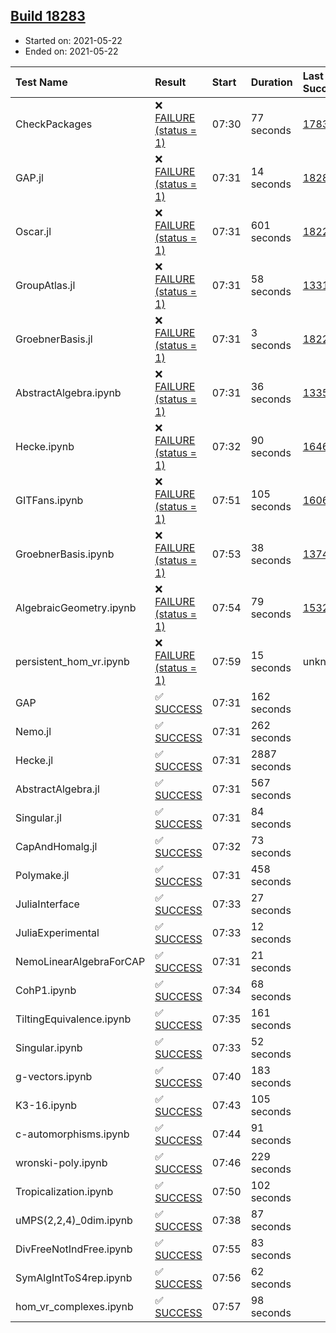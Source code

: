 ## [Build 18283](https://oscarci.mathematik.uni-kl.de/job/oscar/18283/)

* Started on: 2021-05-22
* Ended on: 2021-05-22

| Test Name    | Result | Start | Duration | Last Success | First Failure |
|:-------------|:-------|:------|:---------|:-------------|:--------------|
| CheckPackages | ❌ [FAILURE (status = 1)](https://oscarci.mathematik.uni-kl.de/job/oscar/18283/artifact/logs/build-18283/CheckPackages.log) | 07:30 | 77 seconds | [17832](https://oscarci.mathematik.uni-kl.de/job/oscar/17832/) | [17833](https://oscarci.mathematik.uni-kl.de/job/oscar/17833/) |
| GAP.jl | ❌ [FAILURE (status = 1)](https://oscarci.mathematik.uni-kl.de/job/oscar/18283/artifact/logs/build-18283/GAP.jl.log) | 07:31 | 14 seconds | [18282](https://oscarci.mathematik.uni-kl.de/job/oscar/18282/) | [18283](https://oscarci.mathematik.uni-kl.de/job/oscar/18283/) |
| Oscar.jl | ❌ [FAILURE (status = 1)](https://oscarci.mathematik.uni-kl.de/job/oscar/18283/artifact/logs/build-18283/Oscar.jl.log) | 07:31 | 601 seconds | [18228](https://oscarci.mathematik.uni-kl.de/job/oscar/18228/) | [18229](https://oscarci.mathematik.uni-kl.de/job/oscar/18229/) |
| GroupAtlas.jl | ❌ [FAILURE (status = 1)](https://oscarci.mathematik.uni-kl.de/job/oscar/18283/artifact/logs/build-18283/GroupAtlas.jl.log) | 07:31 | 58 seconds | [13311](https://oscarci.mathematik.uni-kl.de/job/oscar/13311/) | [13312](https://oscarci.mathematik.uni-kl.de/job/oscar/13312/) |
| GroebnerBasis.jl | ❌ [FAILURE (status = 1)](https://oscarci.mathematik.uni-kl.de/job/oscar/18283/artifact/logs/build-18283/GroebnerBasis.jl.log) | 07:31 | 3 seconds | [18228](https://oscarci.mathematik.uni-kl.de/job/oscar/18228/) | [18229](https://oscarci.mathematik.uni-kl.de/job/oscar/18229/) |
| AbstractAlgebra.ipynb | ❌ [FAILURE (status = 1)](https://oscarci.mathematik.uni-kl.de/job/oscar/18283/artifact/logs/build-18283/AbstractAlgebra.ipynb.log) | 07:31 | 36 seconds | [13355](https://oscarci.mathematik.uni-kl.de/job/oscar/13355/) | [13356](https://oscarci.mathematik.uni-kl.de/job/oscar/13356/) |
| Hecke.ipynb | ❌ [FAILURE (status = 1)](https://oscarci.mathematik.uni-kl.de/job/oscar/18283/artifact/logs/build-18283/Hecke.ipynb.log) | 07:32 | 90 seconds | [16463](https://oscarci.mathematik.uni-kl.de/job/oscar/16463/) | [16464](https://oscarci.mathematik.uni-kl.de/job/oscar/16464/) |
| GITFans.ipynb | ❌ [FAILURE (status = 1)](https://oscarci.mathematik.uni-kl.de/job/oscar/18283/artifact/logs/build-18283/GITFans.ipynb.log) | 07:51 | 105 seconds | [16068](https://oscarci.mathematik.uni-kl.de/job/oscar/16068/) | [16069](https://oscarci.mathematik.uni-kl.de/job/oscar/16069/) |
| GroebnerBasis.ipynb | ❌ [FAILURE (status = 1)](https://oscarci.mathematik.uni-kl.de/job/oscar/18283/artifact/logs/build-18283/GroebnerBasis.ipynb.log) | 07:53 | 38 seconds | [13748](https://oscarci.mathematik.uni-kl.de/job/oscar/13748/) | [13749](https://oscarci.mathematik.uni-kl.de/job/oscar/13749/) |
| AlgebraicGeometry.ipynb | ❌ [FAILURE (status = 1)](https://oscarci.mathematik.uni-kl.de/job/oscar/18283/artifact/logs/build-18283/AlgebraicGeometry.ipynb.log) | 07:54 | 79 seconds | [15322](https://oscarci.mathematik.uni-kl.de/job/oscar/15322/) | [15323](https://oscarci.mathematik.uni-kl.de/job/oscar/15323/) |
| persistent_hom_vr.ipynb | ❌ [FAILURE (status = 1)](https://oscarci.mathematik.uni-kl.de/job/oscar/18283/artifact/logs/build-18283/persistent_hom_vr.ipynb.log) | 07:59 | 15 seconds | unknown | unknown |
| GAP | ✅ [SUCCESS](https://oscarci.mathematik.uni-kl.de/job/oscar/18283/artifact/logs/build-18283/GAP.log) | 07:31 | 162 seconds |  |  |
| Nemo.jl | ✅ [SUCCESS](https://oscarci.mathematik.uni-kl.de/job/oscar/18283/artifact/logs/build-18283/Nemo.jl.log) | 07:31 | 262 seconds |  |  |
| Hecke.jl | ✅ [SUCCESS](https://oscarci.mathematik.uni-kl.de/job/oscar/18283/artifact/logs/build-18283/Hecke.jl.log) | 07:31 | 2887 seconds |  |  |
| AbstractAlgebra.jl | ✅ [SUCCESS](https://oscarci.mathematik.uni-kl.de/job/oscar/18283/artifact/logs/build-18283/AbstractAlgebra.jl.log) | 07:31 | 567 seconds |  |  |
| Singular.jl | ✅ [SUCCESS](https://oscarci.mathematik.uni-kl.de/job/oscar/18283/artifact/logs/build-18283/Singular.jl.log) | 07:31 | 84 seconds |  |  |
| CapAndHomalg.jl | ✅ [SUCCESS](https://oscarci.mathematik.uni-kl.de/job/oscar/18283/artifact/logs/build-18283/CapAndHomalg.jl.log) | 07:32 | 73 seconds |  |  |
| Polymake.jl | ✅ [SUCCESS](https://oscarci.mathematik.uni-kl.de/job/oscar/18283/artifact/logs/build-18283/Polymake.jl.log) | 07:31 | 458 seconds |  |  |
| JuliaInterface | ✅ [SUCCESS](https://oscarci.mathematik.uni-kl.de/job/oscar/18283/artifact/logs/build-18283/JuliaInterface.log) | 07:33 | 27 seconds |  |  |
| JuliaExperimental | ✅ [SUCCESS](https://oscarci.mathematik.uni-kl.de/job/oscar/18283/artifact/logs/build-18283/JuliaExperimental.log) | 07:33 | 12 seconds |  |  |
| NemoLinearAlgebraForCAP | ✅ [SUCCESS](https://oscarci.mathematik.uni-kl.de/job/oscar/18283/artifact/logs/build-18283/NemoLinearAlgebraForCAP.log) | 07:31 | 21 seconds |  |  |
| CohP1.ipynb | ✅ [SUCCESS](https://oscarci.mathematik.uni-kl.de/job/oscar/18283/artifact/logs/build-18283/CohP1.ipynb.log) | 07:34 | 68 seconds |  |  |
| TiltingEquivalence.ipynb | ✅ [SUCCESS](https://oscarci.mathematik.uni-kl.de/job/oscar/18283/artifact/logs/build-18283/TiltingEquivalence.ipynb.log) | 07:35 | 161 seconds |  |  |
| Singular.ipynb | ✅ [SUCCESS](https://oscarci.mathematik.uni-kl.de/job/oscar/18283/artifact/logs/build-18283/Singular.ipynb.log) | 07:33 | 52 seconds |  |  |
| g-vectors.ipynb | ✅ [SUCCESS](https://oscarci.mathematik.uni-kl.de/job/oscar/18283/artifact/logs/build-18283/g-vectors.ipynb.log) | 07:40 | 183 seconds |  |  |
| K3-16.ipynb | ✅ [SUCCESS](https://oscarci.mathematik.uni-kl.de/job/oscar/18283/artifact/logs/build-18283/K3-16.ipynb.log) | 07:43 | 105 seconds |  |  |
| c-automorphisms.ipynb | ✅ [SUCCESS](https://oscarci.mathematik.uni-kl.de/job/oscar/18283/artifact/logs/build-18283/c-automorphisms.ipynb.log) | 07:44 | 91 seconds |  |  |
| wronski-poly.ipynb | ✅ [SUCCESS](https://oscarci.mathematik.uni-kl.de/job/oscar/18283/artifact/logs/build-18283/wronski-poly.ipynb.log) | 07:46 | 229 seconds |  |  |
| Tropicalization.ipynb | ✅ [SUCCESS](https://oscarci.mathematik.uni-kl.de/job/oscar/18283/artifact/logs/build-18283/Tropicalization.ipynb.log) | 07:50 | 102 seconds |  |  |
| uMPS(2,2,4)_0dim.ipynb | ✅ [SUCCESS](https://oscarci.mathematik.uni-kl.de/job/oscar/18283/artifact/logs/build-18283/uMPS-2-2-4-_0dim.ipynb.log) | 07:38 | 87 seconds |  |  |
| DivFreeNotIndFree.ipynb | ✅ [SUCCESS](https://oscarci.mathematik.uni-kl.de/job/oscar/18283/artifact/logs/build-18283/DivFreeNotIndFree.ipynb.log) | 07:55 | 83 seconds |  |  |
| SymAlgIntToS4rep.ipynb | ✅ [SUCCESS](https://oscarci.mathematik.uni-kl.de/job/oscar/18283/artifact/logs/build-18283/SymAlgIntToS4rep.ipynb.log) | 07:56 | 62 seconds |  |  |
| hom_vr_complexes.ipynb | ✅ [SUCCESS](https://oscarci.mathematik.uni-kl.de/job/oscar/18283/artifact/logs/build-18283/hom_vr_complexes.ipynb.log) | 07:57 | 98 seconds |  |  |
